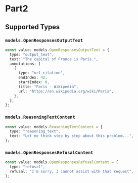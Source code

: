 # Part2


## Supported Types

### `models.OpenResponsesOutputText`

```typescript
const value: models.OpenResponsesOutputText = {
  type: "output_text",
  text: "The capital of France is Paris.",
  annotations: [
    {
      type: "url_citation",
      endIndex: 42,
      startIndex: 0,
      title: "Paris - Wikipedia",
      url: "https://en.wikipedia.org/wiki/Paris",
    },
  ],
};
```

### `models.ReasoningTextContent`

```typescript
const value: models.ReasoningTextContent = {
  type: "reasoning_text",
  text: "Let me think step by step about this problem...",
};
```

### `models.OpenResponsesRefusalContent`

```typescript
const value: models.OpenResponsesRefusalContent = {
  type: "refusal",
  refusal: "I'm sorry, I cannot assist with that request",
};
```

